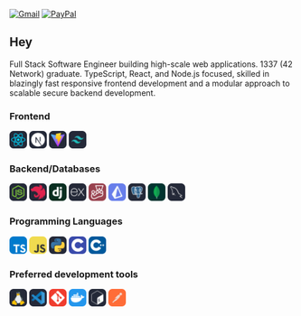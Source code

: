 [![Gmail](https://img.shields.io/badge/Gmail-D14836?style=for-the-badge&logo=gmail&logoColor=white)](mailto:elmehdichoukri02@gmail.com)
[![PayPal](https://img.shields.io/badge/PayPal-00457C?style=for-the-badge&logo=paypal&logoColor=white)](https://paypal.me/me3za)

## Hey

Full Stack Software Engineer building high-scale web applications. 1337 (42 Network) graduate. TypeScript, React, and Node.js focused, skilled in blazingly fast responsive frontend development and a modular approach to scalable secure backend development.

### Frontend

<div>
<img src="./assets/react.svg" width=31>
<img src="./assets/nextjs.svg" width=31>
<img src="./assets/vite.svg" width=31>
<img src="./assets/tailwind.svg" width=31>
</div>

### Backend/Databases

<div>
<img src="./assets/node.svg" width=31>
<img src="./assets/nestjs.svg" width=31>
<img src="./assets/django.svg" width=31>
<img src="./assets/expressjs.svg" width=31>
<img src="./assets/jest.svg" width=31>
<img src="./assets/prisma.svg" width=31>
<img src="./assets/postgre.svg" width=31>
<img src="./assets/mongodb.svg" width=31>
<img src="./assets/mysql.svg" width=31>

</div>

### Programming Languages

<div>
<img src="./assets/typescript.svg" width=31>
<img src="./assets/javascript.svg" width=31>
<img src="./assets/py.svg" width=31>
<img src="./assets/c.svg" width=31>
<img src="./assets/cpp.svg" width=31>
</div>

### Preferred development tools

<div>
<img src="./assets/linux.svg" width=31>
<img src="./assets/vscode.svg" width=31>
<img src="./assets/git.svg" width=31>
<img src="./assets/docker.svg" width=31>
<img src="./assets/bash.svg" width=31>
<img src="./assets/postman.svg" width=31>

</div>
